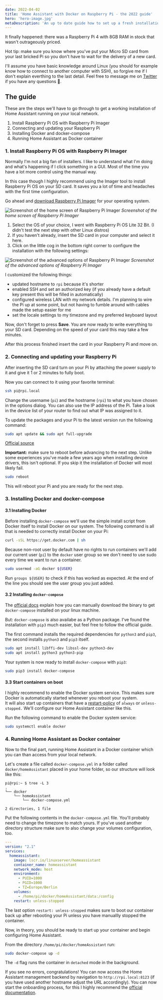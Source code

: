 ```yaml
---
date: 2022-04-02
title: 'Home Assistant with Docker on Raspberry Pi - the 2022 guide'
hero: 'hero-image.jpg'
metaDescription: 'An up to date guide how to set up a fresh installation of Home Assistant with Docker'
---
```


It finally happened: there was a Raspberry Pi 4 with 8GB RAM in stock that wasn't outrageously priced.

Hot tip: make sure you know where you've put your Micro SD card from your last bricked Pi so you don't have to wait for the delivery of a new card.

I'll assume you have basic knowledge around Linux (you should for example know how to connect to another computer with SSH), so forgive me if I don't explain everthing to the last detail. Feel free to message me on [Twitter](https://twitter.com/timkley) if you have any questions 🙂.

## The guide

These are the steps we'll have to go through to get a working installation of Home Assistant running on your local network.

1. Install Raspberry Pi OS with Raspberry Pi Imager
2. Connecting and updating your Raspberry Pi
3. Installing Docker and docker-compose
4. Running Home Assistant as Docker container

### 1. Install Raspberry Pi OS with Raspberry Pi Imager

Normally I'm not a big fan of installers. I like to understand what I'm doing and what's happening if I click something in a GUI. Most of the time you have a lot more control using the manual way.

In this case though I highly recommend using the Imager tool to install Raspberry Pi OS on your SD card. It saves you a lot of time and headaches with the first time configuration.

Go ahead and [download Raspberry Pi Imager](https://www.raspberrypi.com/software/) for your operating system.

![Screenshot of the home screen of Raspberry Pi Imager](raspberry-pi-imager-home-screen.jpg)
*Screenshot of the home screen of Raspberry Pi Imager*

1. Select the OS of your choice, I went with Raspberry Pi OS Lite 32 Bit. (I didn't test the next step with other Linux distros)
2. If you haven't already, insert the SD card in your computer and select it here.
3. Click on the little cog in the bottom right corner to configure the installation with the following settings:

![Screenshot of the advanced options of Raspberry Pi Imager](raspberry-pi-imager-settings.jpg)
*Screenshot of the advanced options of Raspberry Pi Imager*

I customized the following things:

- updated hostname to `rpi` because it's shorter
- enabled SSH and set an authorized key (if you already have a default key present this will be filled in automatically)
- configured wireless LAN with my network details. I'm planning to wire the Pi up at some point, but not having to fumble around with cables made the setup easier for me
- set the locale settings to my timezone and my preferred keyboard layout

Now, don't forget to press **Save**. You are now ready to write everything to your SD card. Depending on the speed of your card this may take a few minutes.

After this process finished insert the card in your Raspberry Pi and move on.

### 2. Connecting and updating your Raspberry Pi

After inserting the SD card turn on your Pi by attaching the power supply to it and give it 1 or 2 minutes to fully boot.

Now you can connect to it using your favorite terminal:

```sh
ssh pi@rpi.local
```

Change the username (`pi`) and the hostname (`rpi`) to what you have chosen in the options dialog. You can also use the IP address of the Pi. Take a look in the device list of your router to find out what IP was assigned to it.

To update the packages and your Pi to the latest version run the following command:

```sh
sudo apt update && sudo apt full-upgrade
```
[Official source](https://www.raspberrypi.com/documentation/computers/os.html#updating-and-upgrading-raspberry-pi-os)

**Important:** make sure to reboot before advancing to the next step. Unlike some experiences you've made a few years ago when installing device drivers, this isn't optional. If you skip it the installation of Docker will most likely fail.

```sh
sudo reboot
```
This will reboot your Pi and you are ready for the next step.

### 3. Installing Docker and docker-compose



#### 3.1 Installing Docker

Before installing `docker-compose` we'll use the simple install script from Docker itself to install Docker on our system. The following command is all that is needed to correctly install Docker on your Pi:

```sh
curl -sSL https://get.docker.com | sh
```

Because non-root user by default have no rights to run containers we'll add our current user (`pi`) to the `docker` user group so we don't need to use sudo every time we want to run a container.

```sh
sudo usermod -aG docker ${USER}
```

Run `groups ${USER}` to check if this has worked as expected. At the end of the line you should see the user group you just added.

#### 3.2 Installing `docker-compose`

The [official docs](https://docs.docker.com/compose/install/) explain how you can manually download the binary to get `docker-compose` installed on your linux machine.

But: `docker-compose` is also availabe as a Python package. I've found the installation with `pip3` much easier, but feel free to follow the official guide.

The first command installs the required dependencies for `python3` and `pip3`, the second installs `python3` and `pip3` itself.

```sh
sudo apt install libffi-dev libssl-dev python3-dev
sudo apt install python3 python3-pip
```

Your system is now ready to install `docker-compose` with `pip3`:

```sh
sudo pip3 install docker-compose
```

#### 3.3 Start containers on boot

I highly recommend to enable the Docker system service. This makes sure Docker is automatically started whenever you reboot your system.  
It will also start up containers that have a [restart-policy](https://docs.docker.com/compose/compose-file/#restart) of `always` or `unless-stopped.` We'll configure our Home Assistant container like this.

Run the following command to enable the Docker system service:

```sh
sudo systemctl enable docker
```

### 4. Running Home Assistant as Docker container

Now to the final part, running Home Assistant in a Docker container which you can than access from your local network.

Let's create a file called `docker-compose.yml` in a folder called `docker/homeAssistant` placed in your home folder, so our structure will look like this:

```
pi@rpi:~ $ tree -L 3
.
└── docker
    └── homeAssistant
        └── docker-compose.yml

2 directories, 1 file
```

Put the following contents in the `docker-compose.yml` file. You'll probably need to change the timezone to match yours. If you've used another directory structure make sure to also change your volumes configuration, too.

```yaml
---
version: "2.1"
services:
  homeassistant:
    image: lscr.io/linuxserver/homeassistant
    container_name: homeassistant
    network_mode: host
    environment:
      - PUID=1000
      - PGID=1000
      - TZ=Europe/Berlin
    volumes:
      - /home/pi/docker/homeAssistant/data:/config
    restart: unless-stopped
```

The last option `restart: unless-stopped` makes sure to boot our container back up after rebooting your Pi unless you have manuallly stopped the container.

Now, in theory, you should be ready to start up your container and begin configuring Home Assistant.

From the directory `/home/pi/docker/homeAssistant` run:

```sh
sudo docker-compose up -d
```

The `-d` flag runs the container in `detached` mode in the background.

If you see no errors, congratulations! You can now access the Home Assistant management backend by navigation to `http://rpi.local:8123` (if you have used another hostname adjust the URL accordingly). You can now start the onboarding process, for this I highly recommend the [official documentation](https://www.home-assistant.io/getting-started/onboarding).